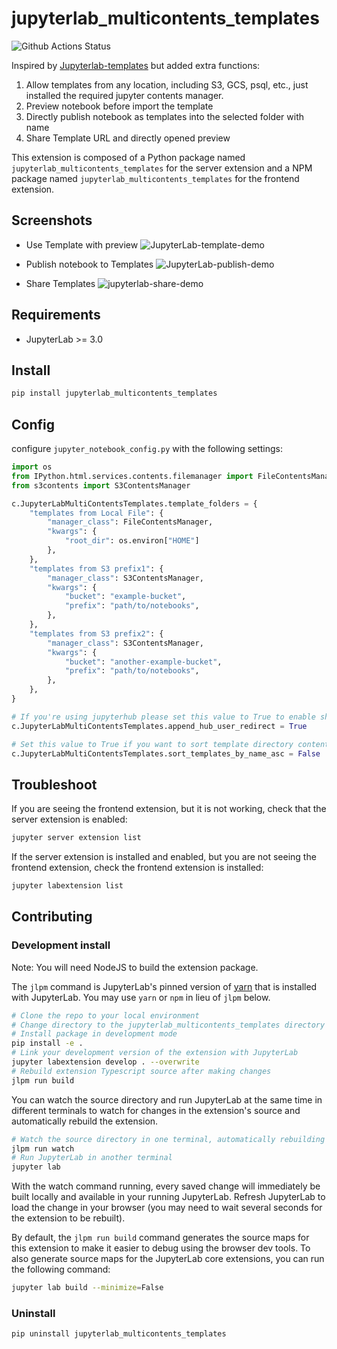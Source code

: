 # jupyterlab_multicontents_templates

![Github Actions Status](https://github.com/lydian/jupyterlab_multicontents_templates/workflows/Build/badge.svg)

Inspired by [Jupyterlab-templates](https://pypi.org/project/jupyterlab-templates/) but added extra functions:
1. Allow templates from any location, including S3, GCS, psql, etc., just installed the required jupyter contents manager.
2. Preview notebook before import the template
3. Directly publish notebook as templates into the selected folder with name
4. Share Template URL and directly opened preview

This extension is composed of a Python package named `jupyterlab_multicontents_templates`
for the server extension and a NPM package named `jupyterlab_multicontents_templates`
for the frontend extension.


## Screenshots
- Use Template with preview
![JupyterLab-template-demo](https://user-images.githubusercontent.com/678485/111886962-014bb700-898f-11eb-9a61-ffe86ff7be36.gif)

- Publish notebook to Templates
![JupyterLab-publish-demo](https://user-images.githubusercontent.com/678485/111886966-07419800-898f-11eb-83dd-a83a5b0c5f3b.gif)

- Share Templates
![jupyterlab-share-demo](https://user-images.githubusercontent.com/678485/112735948-5302bd00-8f0c-11eb-97b3-4eac2d74ed41.gif)


## Requirements

* JupyterLab >= 3.0

## Install

```bash
pip install jupyterlab_multicontents_templates
```

## Config

configure `jupyter_notebook_config.py` with the following settings:

```python
import os
from IPython.html.services.contents.filemanager import FileContentsManager
from s3contents import S3ContentsManager

c.JupyterLabMultiContentsTemplates.template_folders = {
    "templates from Local File": {
        "manager_class": FileContentsManager,
        "kwargs": {
            "root_dir": os.environ["HOME"]
        },
    },
    "templates from S3 prefix1": {
        "manager_class": S3ContentsManager,
        "kwargs": {
            "bucket": "example-bucket",
            "prefix": "path/to/notebooks",
        },
    },
    "templates from S3 prefix2": {
        "manager_class": S3ContentsManager,
        "kwargs": {
            "bucket": "another-example-bucket",
            "prefix": "path/to/notebooks",
        },
    },
}

# If you're using jupyterhub please set this value to True to enable sharing:
c.JupyterLabMultiContentsTemplates.append_hub_user_redirect = True

# Set this value to True if you want to sort template directory contents by name (ascending)
c.JupyterLabMultiContentsTemplates.sort_templates_by_name_asc = False
```

## Troubleshoot

If you are seeing the frontend extension, but it is not working, check
that the server extension is enabled:

```bash
jupyter server extension list
```

If the server extension is installed and enabled, but you are not seeing
the frontend extension, check the frontend extension is installed:

```bash
jupyter labextension list
```


## Contributing

### Development install

Note: You will need NodeJS to build the extension package.

The `jlpm` command is JupyterLab's pinned version of
[yarn](https://yarnpkg.com/) that is installed with JupyterLab. You may use
`yarn` or `npm` in lieu of `jlpm` below.

```bash
# Clone the repo to your local environment
# Change directory to the jupyterlab_multicontents_templates directory
# Install package in development mode
pip install -e .
# Link your development version of the extension with JupyterLab
jupyter labextension develop . --overwrite
# Rebuild extension Typescript source after making changes
jlpm run build
```

You can watch the source directory and run JupyterLab at the same time in different terminals to watch for changes in the extension's source and automatically rebuild the extension.

```bash
# Watch the source directory in one terminal, automatically rebuilding when needed
jlpm run watch
# Run JupyterLab in another terminal
jupyter lab
```

With the watch command running, every saved change will immediately be built locally and available in your running JupyterLab. Refresh JupyterLab to load the change in your browser (you may need to wait several seconds for the extension to be rebuilt).

By default, the `jlpm run build` command generates the source maps for this extension to make it easier to debug using the browser dev tools. To also generate source maps for the JupyterLab core extensions, you can run the following command:

```bash
jupyter lab build --minimize=False
```

### Uninstall

```bash
pip uninstall jupyterlab_multicontents_templates
```
